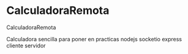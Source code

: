 # CalculadoraRemota
CalculadoraRemota

Calculadora sencilla para poner en practicas
nodejs socketio express
cliente servidor
